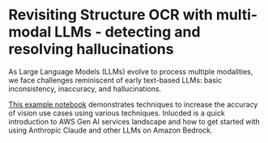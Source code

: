 # Revisiting Structure OCR with multi-modal LLMs - detecting and resolving hallucinations
As Large Language Models (LLMs) evolve to process multiple modalities, we face challenges reminiscent of early text-based LLMs: basic inconsistency, inaccuracy, and hallucinations.   

[This example notebook](./main.ipynb) demonstrates techniques to increase the accuracy of vision use cases using various techniques. Inlucded is a quick introduction to AWS Gen AI services landscape and how to get started with using Anthropic Claude and other LLMs on Amazon Bedrock.